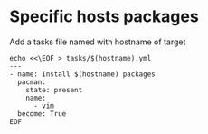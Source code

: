 # Specific hosts packages
Add a tasks file named with hostname of target 
```
echo <<\EOF > tasks/$(hostname).yml
---
- name: Install $(hostname) packages
  pacman:
    state: present
    name:
      - vim
  become: True
EOF
```

